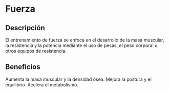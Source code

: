 # Fuerza

## Descripción
El entrenamiento de fuerza se enfoca en el desarrollo de la masa muscular, la resistencia y la potencia mediante el uso de pesas, el peso corporal u otros equipos de resistencia.

## Beneficios
Aumenta la masa muscular y la densidad ósea.
Mejora la postura y el equilibrio.
Acelera el metabolismo.